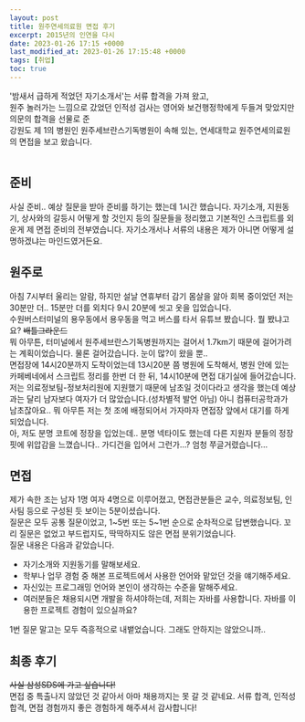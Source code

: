 ```yaml
---
layout: post
title: 원주연세의료원 면접 후기
excerpt: 2015년의 인연을 다시
date: 2023-01-26 17:15 +0000
last_modified_at: 2023-01-26 17:15:48 +0000
tags: [취업]
toc: true
---
```


'밤새서 급하게 적었던 자기소개서'는 서류 합격을 가져 왔고,<br>
원주 놀러가는 느낌으로 갔었던 인적성 검사는 영어와 보건행정학에게 두들겨 맞았지만 의문의 합격을 선물로 준<br>
강원도 제 1의 병원인 원주세브란스기독병원이 속해 있는, 연세대학교 원주연세의료원의 면접을 보고 왔습니다.<br><br>

## 준비

사실 준비.. 예상 질문을 받아 준비를 하기는 했는데 1시간 했습니다. 자기소개, 지원동기, 상사와의 갈등시 어떻게 할 것인지 등의 질문들을 정리했고 기본적인 스크립트를 외운게 제 면접 준비의 전부였습니다. 자기소개서나 서류의 내용은 제가 아니면 어떻게 설명하겠냐는 마인드였거든요.<br>

## 원주로

아침 7시부터 울리는 알람, 하지만 설날 연휴부터 감기 몸살을 앓아 회복 중이었던 저는 30분만 더.. 15분만 더를 외치다 9시 20분에 씻고 옷을 입었습니다.<br>
수원버스터미널의 용우동에서 용우동을 먹고 버스를 타서 유튜브 봤습니다. 뭘 봤냐고요? ~~배틀그라운드~~<br>
뭐 아무튼, 터미널에서 원주세브란스기독병원까지는 걸어서 1.7km기 때문에 걸어가려는 계획이었습니다. 물론 걸어갔습니다. 눈이 많?이 왔을 뿐..<br>
면접장에 14시20분까지 도착이었는데 13시20분 쯤 병원에 도착해서, 병원 안에 있는 카페베네에서 스크립트 정리를 한번 더 한 뒤, 14시10분에 면접 대기실에 들어갔습니다.<br>
저는 의료정보팀-정보처리원에 지원했기 때문에 남초일 것이다라고 생각을 했는데 예상과는 달리 남자보다 여자가 더 많았습니다.(성차별적 발언 아님) 아니 컴퓨터공학과가 남초잖아요.. 뭐 아무튼 저는 첫 조에 배정되어서 가자마자 면접장 앞에서 대기를 하게 되었습니다.<br>
아, 저도 분명 코트에 정장을 입었는데.. 분명 넥타이도 했는데 다른 지원자 분들의 정장 핏에 위압감을 느꼈습니다.. 가디건을 입어서 그런가...? 엄청 쭈글거렸습니다...<br>

## 면접

제가 속한 조는 남자 1명 여자 4명으로 이루어졌고, 면접관분들은 교수, 의료정보팀, 인사팀 등으로 구성된 듯 보이는 5분이셨습니다.<br>
질문은 모두 공통 질문이었고, 1~5번 또는 5~1번 순으로 순차적으로 답변했습니다. 꼬리 질문은 없었고 부드럽지도, 딱딱하지도 않은 면접 분위기었습니다.<br>
질문 내용은 다음과 같았습니다.

- 자기소개와 지원동기를 말해보세요.
- 학부나 업무 경험 중 해본 프로젝트에서 사용한 언어와 맡았던 것을 얘기해주세요.
- 자신있는 프로그래밍 언어와 본인이 생각하는 수준을 말해주세요.
- 여러분들은 채용되시면 개발을 하셔야하는데, 저희는 자바를 사용합니다. 자바를 이용한 프로젝트 경험이 있으실까요?

1번 질문 말고는 모두 즉흥적으로 내뱉었습니다. 그래도 안하지는 않았으니까..

## 최종 후기

~~사실 삼성SDS에 가고 싶습니다!~~<br>
면접 중 특출나지 않았던 것 같아서 아마 채용까지는 못 갈 것 같네요. 서류 합격, 인적성 합격, 면접 경험까지 좋은 경험하게 해주셔서 감사합니다!
